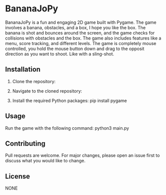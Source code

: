 # BananaJoPy

BananaJoPy is a fun and engaging 2D game built with Pygame. The game involves a banana, obstacles, and a box, I hope you like the box. The banana is shot and bounces around the screen, and the game checks for collisions with obstacles and the box. The game also includes features like a menu, score tracking, and different levels.
The game is completely mouse controlled, you hold the mouse button down and drag to the opposit direction as you want to shoot. Like with a sling-shot.

## Installation

1. Clone the repository:

2. Navigate to the cloned repository:

3. Install the required Python packages: pip install pygame


## Usage

Run the game with the following command: python3 main.py


## Contributing

Pull requests are welcome. For major changes, please open an issue first to discuss what you would like to change.

## License

NONE
